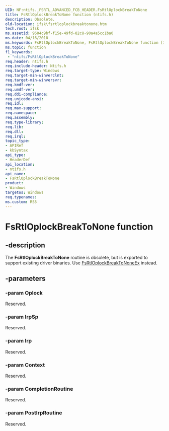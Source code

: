 ```yaml
---
UID: NF:ntifs._FSRTL_ADVANCED_FCB_HEADER.FsRtlOplockBreakToNone
title: FsRtlOplockBreakToNone function (ntifs.h)
description: Obsolete.
old-location: ifsk\fsrtloplockbreaktonone.htm
tech.root: ifsk
ms.assetid: 9604c9bf-f15e-49fd-82c8-90a4a5cc1ba0
ms.date: 04/16/2018
ms.keywords: FsRtlOplockBreakToNone, FsRtlOplockBreakToNone function [Installable File System Drivers], fsrtlref_8d6206fb-3cc8-4f43-83b1-266c398f933e.xml, ifsk.fsrtloplockbreaktonone, ntifs/FsRtlOplockBreakToNone
ms.topic: function
f1_keywords:
 - "ntifs/FsRtlOplockBreakToNone"
req.header: ntifs.h
req.include-header: Ntifs.h
req.target-type: Windows
req.target-min-winverclnt: 
req.target-min-winversvr: 
req.kmdf-ver: 
req.umdf-ver: 
req.ddi-compliance: 
req.unicode-ansi: 
req.idl: 
req.max-support: 
req.namespace: 
req.assembly: 
req.type-library: 
req.lib: 
req.dll: 
req.irql: 
topic_type:
- APIRef
- kbSyntax
api_type:
- HeaderDef
api_location:
- ntifs.h
api_name:
- FsRtlOplockBreakToNone
product:
- Windows
targetos: Windows
req.typenames: 
ms.custom: RS5
---
```


# FsRtlOplockBreakToNone function


## -description


The <b>FsRtlOplockBreakToNone</b> routine is obsolete, but is exported to support existing driver binaries. Use <a href="https://docs.microsoft.com/windows-hardware/drivers/ddi/content/ntifs/nf-ntifs-_fsrtl_advanced_fcb_header-fsrtloplockbreaktononeex">FsRtlOplockBreakToNoneEx</a> instead.


## -parameters




### -param Oplock

<p>Reserved.</p>


### -param IrpSp

Reserved.


### -param Irp

Reserved.


### -param Context

Reserved.


### -param CompletionRoutine

Reserved.


### -param PostIrpRoutine

Reserved.





